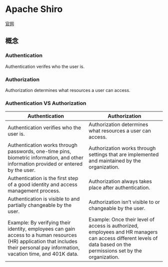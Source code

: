 # Apache Shiro 

[官网](https://shiro.apache.org/ )

## 概念

### Authentication
Authentication verifes who the user is.


### Authorization
Authorization determines what resources a user can access.

### Authentication VS Authorization
|Authentication|Authorization|
|--|--|
|Authentication verifies who the user is.|Authorization determines what resources a user can access.|
|Authentication works through passwords, one-time pins, biometric information, and other information provided or entered by the user.|Authorization works through settings that are implemented and maintained by the organization.|
|Authentication is the first step of a good identity and access management process.|Authorization always takes place after authentication.|
|Authentication is visible to and partially changeable by the user.|Authorization isn’t visible to or changeable by the user.|
|Example: By verifying their identity, employees can gain access to a human resources (HR) application that includes their personal pay information, vacation time, and 401K data.|Example: Once their level of access is authorized, employees and HR managers can access different levels of data based on the permissions set by the organization.|
